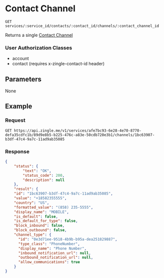 # Contact Channel

    GET services/:service_id/contacts/:contact_id/channels/:contact_channel_id
    
Returns a single [Contact Channel]

### User Authorization Classes 
* account
* contact (requires x-zingle-contact-id header)

## Parameters
None

## Example
### Request

    GET https://api.zingle.me/v1/services/afe7bc93-6e28-4e70-8770-defa35cdfc1b/89d9e8b5-b225-476c-a83e-50cdb720e3b1/channels/1bc63907-b3df-47c4-9a7c-11ad9ab35085

### Response
``` json
{
    "status": {
        "text": "OK",
        "status_code": 200,
        "description": null
    },
    "result": {
    "id": "1bc63907-b3df-47c4-9a7c-11ad9ab35085",
    "value": "+18582355555",
    "country": "US",
    "formatted_value": "(858) 235-5555",
    "display_name": "MOBILE",
    "is_default": false,
    "is_default_for_type": false,
    "block_inbound": false,
    "block_outbound": false,
    "channel_type": {
      "id": "0e3d71ee-9518-4b9b-b95a-dea251829887",
      "type_class": "PhoneNumber",
      "display_name": "Phone Number",
      "inbound_notification_url": null,
      "outbound_notification_url": null,
      "allow_communications": true
    }
}
```

[Contact Channel]: README.md
